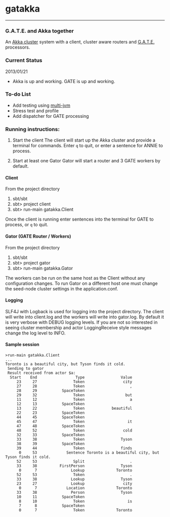 # gatakka
***

### G.A.T.E. and Akka together
An [Akka cluster](http://doc.akka.io/docs/akka/current/cluster/cluster.html)
 system with a client, cluster aware routers and [G.A.T.E.](http://gate.ac.uk) processors.

### Current Status
2013/01/21
- Akka is up and working. GATE is up and working.

### To-do List
- Add testing using [multi-jvm](http://doc.akka.io/docs/akka/current/dev/multi-jvm-testing.html)
- Stress test and profile
- Add dispatcher for GATE processing

### Running instructions:
1. Start the client
  The client will start up the Akka cluster and provide a terminal for commands. Enter `q` to quit,
  or enter a sentence for ANNIE to process.

2. Start at least one Gator
  Gator will start a router and 3 GATE workers by default.

#### Client

From the project directory

1. sbt/sbt
2. sbt> project client
3. sbt> run-main gatakka.Client

Once the client is running enter sentences into the terminal for GATE to process, or `q` to quit.

#### Gator (GATE Router / Workers)

From the project directory

1. sbt/sbt
2. sbt> project gator
3. sbt> run-main gatakka.Gator

The workers can be run on the same host as the Client without any configuration changes. To run Gator on a different host
one must change the seed-node cluster settings in the application.conf.

#### Logging
SLF4J with Logback is used for logging into the project directory. The client will write into client.log and the
workers will write into gator.log. By default it is very verbose with DEBUG logging levels. If you are not so
interested in seeing cluster membership and actor LoggingReceive style messages change the log level to INFO.

#### Sample session
```
>run-main gatakka.Client
...
Toronto is a beautiful city, but Tyson finds it cold.
 Sending to gator
 Result received from actor $a:
  Start    End                 Type                Value
     23     27                Token                 city
     27     28                Token                    ,
     28     29           SpaceToken
     29     32                Token                  but
     11     12                Token                    a
     12     13           SpaceToken
     13     22                Token            beautiful
     22     23           SpaceToken
     44     45           SpaceToken
     45     47                Token                   it
     47     48           SpaceToken
     48     52                Token                 cold
     32     33           SpaceToken
     33     38                Token                Tyson
     38     39           SpaceToken
     39     44                Token                finds
      0     53             Sentence Toronto is a beautiful city, but Tyson finds it cold.
     52     53                Split                    .
     33     38          FirstPerson                Tyson
      0      7               Lookup              Toronto
     52     53                Token                    .
     33     38               Lookup                Tyson
     23     27               Lookup                 city
      0      7             Location              Toronto
     33     38               Person                Tyson
     10     11           SpaceToken
      8     10                Token                   is
      7      8           SpaceToken
      0      7                Token              Toronto
```

